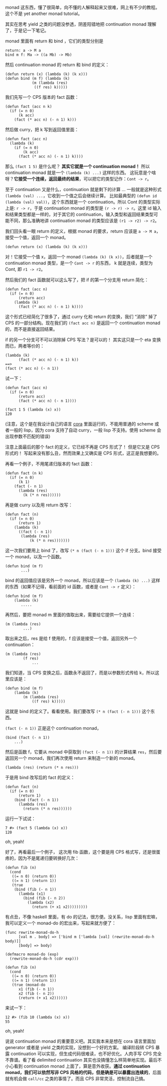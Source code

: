 monad 这东西，懂了很简单，向不懂的人解释起来又很难，网上有不少的教程。这个不是 yet another monad tutorial。

其实在思考 yield 之类的问题没参透，阴差阳错地把 continuation monad 理解了，于是记一下笔记。

monad 里面有 return 和 bind ，它们的类型分别是

```
return: a -> M a
bind m f: Ma -> ((a Mb) -> Mb)
```

然后 continuation monad 的 return 和 bind 的定义：

```
(defun return (x) (lambda (k) (k x)))
(defun bind (m f) (lambda (k)
		    (m (lambda (res)
			 ((f res) k)))))
```

我们先写一个 CPS 版本的 fact 函数：

```
(defun fact (acc n k)
  (if (= n 0)
      (k acc)
    (fact (* acc n) (- n 1) k)))
```

然后做 curry，把 k 写到返回值里面：

```
(defun fact (acc n)
  (lambda (k)
    (if (= n 0)
		(k acc)
      (fact (* acc n) (- n 1) k))))
```

那么 `(fact 1 5)` 是什么呢？ **其实它就是一个 continuation monad！** 所以 continuation monad 就是一个 `(lambda (k) ...)` 这样的东西。
这玩意是个啥呀？**它接受一个连续，返回最终的结果**，可以把它的类型记作：`Cont -> r`。

至于 continuation 又是什么，continuation 就是剩下的计算 ... 一般就是这种形式 `(lambda (val) ...`，它收到一个值之后会继续计算。
比如最典型的 `(defun id (lambda (val) val))`，这个东西就是一个 continuation。所以 Cont 的类型实际上是: `r -> r`，于是 continuation monad 的类型是 `(r -> r) -> r`。这里 id 输入和结果类型都是一样的，对于其它的 continuation，输入类型和返回结果类型可能不同，那么准确地讲 continuation monad 的类型应该是 `(r1 -> r2) -> r2`。


我们回头看一眼 return 的定义，根据 monad 的要求，return 应该是 `a -> M a`，接受一个值，返回一个 monad。

```
(defun return (x) (lambda (k) (k x)))
```

对！它接受一个值 x，返回一个 monad `(lambda (k) (k x))`，后者就是一个 continuation monad 类型，是一个 `Cont -> r` 的东西， k 就是连续，类型为 Cont, 即 `r1 -> r2`。

然后我们的 fact 函数就可以这么写了，把 if 的第一个分支用 return 简化：

```
(defun fact (acc n)
  (if (= n 0)
      (return acc)
    (lambda (k)
      (fact (* acc n) (- n 1) k))))
```

这个形式已经简化了很多了，通过 curry 化和 return 的变换，我们 “消除” 掉了 CPS 的一部分结构。现在我们的 `(fact acc n)` 是返回一个 continuation monad 的，而不是直接返回结果。

if 的另一个分支可不可以消除掉 CPS 写法？是可以的！ 其实这只是一个 eta 变换而已，两者等价的：

```
(lambda (k)
      (fact (* acc n) (- n 1) k))
==>
(fact (* acc n) (- n 1))
```

试一下：

```
(defun fact (acc n)
  (if (= n 0)
      (return acc)
      (fact (* acc n) (- n 1))))

(fact 1 5 (lambda (x) x))
120
```


(注意，这个是在我设计自己的语言 [cora](https://github.com/tiancaiamao/cora) 里面运行的，不能用普通的 scheme 或者一般的 lisp，因为 cora 支持了自动 curry，一般 lisp 不支持。使用 scheme 会出现参数不匹配的错误)

注意上面最后的那个 fact 的定义，它已经不再是 CPS 形式了！ 但是它又是 CPS 形式的！ 写起来没有那么丑，然而效果上又确实是 CPS 形式，这正是我想要的。


再看一个例子，不用尾递归版本的 fact 函数：

```
(defun fact (n k)
  (if (= n 0)
      (k 1)
    (fact (- n 1)
	  (lambda (res)
	    (k (* n res))))))
```

再是做 curry 以及用 return 改写：

```
(defun fact (n)
  (if (= n 0)
	  (return 1)
	(lambda (k)
	  ((fact (- n 1))
	   (lambda (res)
		   (k (* n res)))))))
```

这一次我们要用上 bind 了，改写 `(* n (fact (- n 1)))` 这个 if 分支。bind 接受一个 monad，以及一个函数。

```
(defun bind (m f)
       ...)
```

bind 的返回值应该是另外一个 monad，所以应该是一个 `(lambda (k) ...)` 这样的东西（如果不记得，看前面的 id 函数，或者是 `Cont -> r` 定义）：

```
(defun bind (m f)
	(lambda (k)
	   .....
```

再然后，要把 monad m 里面的值取出来，需要给它提供一个连续：

```
(m (lambda (res)
        ...)
```

取出来之后，res 是给 f 使用的，f 应该是接受一个值，返回另外一个 continuation：

```
(m (lambda (res)
        (f res)
		    ...
```

我们知道，当 CPS 变换之后，函数永不返回了，而是以参数形式传给 k，所以这里应该是：


```
(defun bind (m f)
	(lambda (k)
		(m (lambda (res)
			((f res) k)))))
```

这就是 bind 的定义了。看看使用。我们要改写 `(* n (fact (- n 1)))` 这个东西。


`(fact (- n 1))` 正是这个 continuation monad，

```
(bind (fact (- n 1))
	...)
```

然后是函数 f，它要从 monad 中获取到 `(fact (- n 1))` 的计算结果 `res`，然后要返回另一个 monad，我们再次使用 return 来制造一个新的 monad。

```
(lambda (res) (return (* n res)))
```

于是用 bind 改写后的 fact 的定义：

```
(defun fact (n)
  (if (= n 0)
      (return 1)
    (bind (fact (- n 1))
	  (lambda (res)
	    (return (* n res))))))
```

运行一下试试：

```
7 #> (fact 5 (lambda (x) x))
120
```

oh, yeah!

好了，再看最后一个例子， 这次用 fib 函数，这个要是用 CPS 格式写，还是很蛋疼的，因为不是尾递归要转换好几次：

```
(defun fib (n)
  (cond
   ((= n 0) (return 0))
   ((= n 1) (return 1))
   (true
    (bind (fib (- n 1))
	  (lambda (x1)
	    (bind (fib (- n 2))
		  (lambda (x2)
		    (return (+ x1 x2)))))))))
```

有点丑，不像 haskell 里面，有 do 的记法，很方便。没关系，lisp 里面有宏嘛，我可以定义一个 monad-do 的宏出来，写起来就方便了：

```
(func rewrite-monad-do-h
      [val m . body] => ['bind m ['lambda [val] (rewrite-monad-do-h body)]]
      [body] => body)

(defmacro monad-do (exp)
  (rewrite-monad-do-h (cdr exp)))
```

```
(defun fib (n)
  (cond
   ((= n 0) (return 0))
   ((= n 1) (return 1))
   (true (monad-do
	  x1 (fib (- n 1))
	  x2 (fib (- n 2))
	  (return (+ x1 x2))))))
```

来试一下：

```
12 #> (fib 10 (lambda (x) x))
55
```

oh, yeah!

说说 continuation monad 的重要意义吧。其实我本来是想在 cora 语言里面加 generator 或者是 yield 之类的实现，没想到一个好的方案。
编译阶段转 CPS 暴露 continuation 可以实现，但生成代码很难读，也不好优化。人肉手写 CPS 完全不靠谱。看了看 delimited continuation 其实也没搞懂怎么样简单地实现。最后不小心看到 continuation monad 上面了，算是意外收获。**通过 continuation monad，我们可以依然写非 CPS 风格的代码，但是确是可以暴露出连续的**，后面就有机会做 `call/cc` 之类的事情了。而且 CPS 非常灵活，控制流自己搞。
